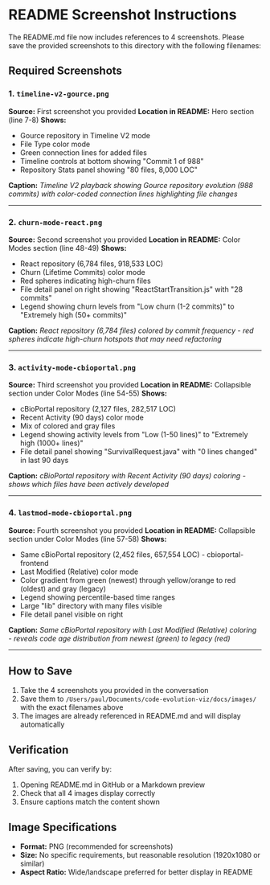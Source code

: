 # README Screenshot Instructions

The README.md file now includes references to 4 screenshots. Please save the provided screenshots to this directory with the following filenames:

## Required Screenshots

### 1. `timeline-v2-gource.png`
**Source:** First screenshot you provided
**Location in README:** Hero section (line 7-8)
**Shows:**
- Gource repository in Timeline V2 mode
- File Type color mode
- Green connection lines for added files
- Timeline controls at bottom showing "Commit 1 of 988"
- Repository Stats panel showing "80 files, 8,000 LOC"

**Caption:** *Timeline V2 playback showing Gource repository evolution (988 commits) with color-coded connection lines highlighting file changes*

---

### 2. `churn-mode-react.png`
**Source:** Second screenshot you provided
**Location in README:** Color Modes section (line 48-49)
**Shows:**
- React repository (6,784 files, 918,533 LOC)
- Churn (Lifetime Commits) color mode
- Red spheres indicating high-churn files
- File detail panel on right showing "ReactStartTransition.js" with "28 commits"
- Legend showing churn levels from "Low churn (1-2 commits)" to "Extremely high (50+ commits)"

**Caption:** *React repository (6,784 files) colored by commit frequency - red spheres indicate high-churn hotspots that may need refactoring*

---

### 3. `activity-mode-cbioportal.png`
**Source:** Third screenshot you provided
**Location in README:** Collapsible section under Color Modes (line 54-55)
**Shows:**
- cBioPortal repository (2,127 files, 282,517 LOC)
- Recent Activity (90 days) color mode
- Mix of colored and gray files
- Legend showing activity levels from "Low (1-50 lines)" to "Extremely high (1000+ lines)"
- File detail panel showing "SurvivalRequest.java" with "0 lines changed" in last 90 days

**Caption:** *cBioPortal repository with Recent Activity (90 days) coloring - shows which files have been actively developed*

---

### 4. `lastmod-mode-cbioportal.png`
**Source:** Fourth screenshot you provided
**Location in README:** Collapsible section under Color Modes (line 57-58)
**Shows:**
- Same cBioPortal repository (2,452 files, 657,554 LOC) - cbioportal-frontend
- Last Modified (Relative) color mode
- Color gradient from green (newest) through yellow/orange to red (oldest) and gray (legacy)
- Legend showing percentile-based time ranges
- Large "lib" directory with many files visible
- File detail panel visible on right

**Caption:** *Same cBioPortal repository with Last Modified (Relative) coloring - reveals code age distribution from newest (green) to legacy (red)*

---

## How to Save

1. Take the 4 screenshots you provided in the conversation
2. Save them to `/Users/paul/Documents/code-evolution-viz/docs/images/` with the exact filenames above
3. The images are already referenced in README.md and will display automatically

## Verification

After saving, you can verify by:
1. Opening README.md in GitHub or a Markdown preview
2. Check that all 4 images display correctly
3. Ensure captions match the content shown

## Image Specifications

- **Format:** PNG (recommended for screenshots)
- **Size:** No specific requirements, but reasonable resolution (1920x1080 or similar)
- **Aspect Ratio:** Wide/landscape preferred for better display in README
